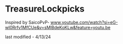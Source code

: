 # TreasureLockpicks

Inspired by SaicoPvP- www.youtube.com/watch?si=eG-wI0Rrfv1MfCUe&v=sMlBdeKoKLw&feature=youtu.be


last modified - 4/13/24
